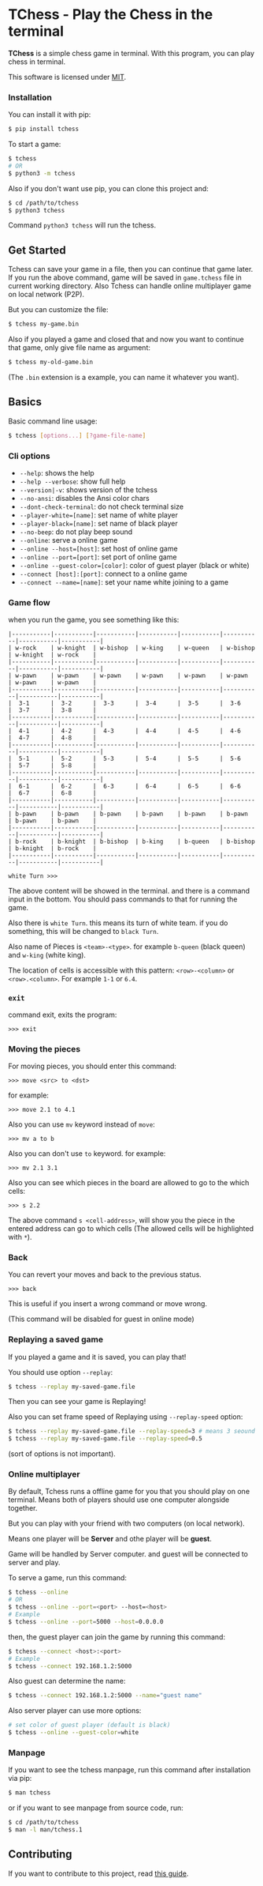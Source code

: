 # TChess - Play the Chess in the terminal
**TChess** is a simple chess game in terminal.
With this program, you can play chess in terminal.

This software is licensed under [MIT](/LICENSE).

### Installation
You can install it with pip:

```bash
$ pip install tchess
```

To start a game:

```bash
$ tchess
# OR
$ python3 -m tchess
```

Also if you don't want use pip, you can clone this project and:

```bash
$ cd /path/to/tchess
$ python3 tchess 
```

Command `python3 tchess` will run the tchess.

## Get Started

Tchess can save your game in a file, then you can continue that game later.
If you run the above command, game will be saved in `game.tchess` file in current working directory.
Also Tchess can handle online multiplayer game on local network (P2P).

But you can customize the file:

```bash
$ tchess my-game.bin
```

Also if you played a game and closed that and now you want to continue that game, only give file name as argument:

```bash
$ tchess my-old-game.bin
```

(The `.bin` extension is a example, you can name it whatever you want).

## Basics
Basic command line usage:

```bash
$ tchess [options...] [?game-file-name]
```

### Cli options
- `--help`: shows the help
- `--help --verbose`: show full help
- `--version|-v`: shows version of the tchess
- `--no-ansi`: disables the Ansi color chars
- `--dont-check-terminal`: do not check terminal size
- `--player-white=[name]`: set name of white player
- `--player-black=[name]`: set name of black player
- `--no-beep`: do not play beep sound
- `--online`: serve a online game
- `--online --host=[host]`: set host of online game
- `--online --port=[port]`: set port of online game
- `--online --guest-color=[color]`: color of guest player (black or white)
- `--connect [host]:[port]`: connect to a online game
- `--connect --name=[name]`: set your name white joining to a game

### Game flow

when you run the game, you see something like this:

```
|-----------|-----------|-----------|-----------|-----------|-----------|-----------|-----------|
| w-rock    | w-knight  | w-bishop  | w-king    | w-queen   | w-bishop  | w-knight  | w-rock    |
|-----------|-----------|-----------|-----------|-----------|-----------|-----------|-----------|
| w-pawn    | w-pawn    | w-pawn    | w-pawn    | w-pawn    | w-pawn    | w-pawn    | w-pawn    |
|-----------|-----------|-----------|-----------|-----------|-----------|-----------|-----------|
|  3-1      |  3-2      |  3-3      |  3-4      |  3-5      |  3-6      |  3-7      |  3-8      |
|-----------|-----------|-----------|-----------|-----------|-----------|-----------|-----------|
|  4-1      |  4-2      |  4-3      |  4-4      |  4-5      |  4-6      |  4-7      |  4-8      |
|-----------|-----------|-----------|-----------|-----------|-----------|-----------|-----------|
|  5-1      |  5-2      |  5-3      |  5-4      |  5-5      |  5-6      |  5-7      |  5-8      |
|-----------|-----------|-----------|-----------|-----------|-----------|-----------|-----------|
|  6-1      |  6-2      |  6-3      |  6-4      |  6-5      |  6-6      |  6-7      |  6-8      |
|-----------|-----------|-----------|-----------|-----------|-----------|-----------|-----------|
| b-pawn    | b-pawn    | b-pawn    | b-pawn    | b-pawn    | b-pawn    | b-pawn    | b-pawn    |
|-----------|-----------|-----------|-----------|-----------|-----------|-----------|-----------|
| b-rock    | b-knight  | b-bishop  | b-king    | b-queen   | b-bishop  | b-knight  | b-rock    |
|-----------|-----------|-----------|-----------|-----------|-----------|-----------|-----------|
                                                                                                  
white Turn >>>
```

The above content will be showed in the terminal. and there is a command input in the bottom.
You should pass commands to that for running the game.

Also there is `white Turn`. this means its turn of white team. if you do something,
this will be changed to `black Turn`.

Also name of Pieces is `<team>-<type>`. for example `b-queen` (black queen) and `w-king` (white king).

The location of cells is accessible with this pattern: `<row>-<column>` or `<row>.<column>`.
For example `1-1` or `6.4`.

### `exit`
command exit, exits the program:

```
>>> exit
```

### Moving the pieces
For moving pieces, you should enter this command:

```
>>> move <src> to <dst>
```

for example:

```
>>> move 2.1 to 4.1
```

Also you can use `mv` keyword instead of `move`:

```
>>> mv a to b
``` 

Also you can don't use `to` keyword. for example:

```
>>> mv 2.1 3.1
```

Also you can see which pieces in the board are allowed to go to the which cells:

```
>>> s 2.2
```

The above command `s <cell-address>`, will show you the piece in the entered address can go to
which cells (The allowed cells will be highlighted with `*`).

### Back
You can revert your moves and back to the previous status.

```
>>> back
```

This is useful if you insert a wrong command or move wrong.

(This command will be disabled for guest in online mode)

### Replaying a saved game
If you played a game and it is saved, you can play that!

You should use option `--replay`:

```bash
$ tchess --replay my-saved-game.file
```

Then you can see your game is Replaying!

Also you can set frame speed of Replaying using `--replay-speed` option:

```bash
$ tchess --replay my-saved-game.file --replay-speed=3 # means 3 seound
$ tchess --replay my-saved-game.file --replay-speed=0.5
```

(sort of options is not important).

### Online multiplayer
By default, Tchess runs a offline game for you that you should play on one terminal.
Means both of players should use one computer alongside together.

But you can play with your friend with two computers (on local network).

Means one player will be **Server** and othe player will be **guest**.

Game will be handled by Server computer. and guest will be connected to server and play.

To serve a game, run this command:

```bash
$ tchess --online
# OR
$ tchess --online --port=<port> --host=<host>
# Example
$ tchess --online --port=5000 --host=0.0.0.0
```

then, the guest player can join the game by running this command:

```bash
$ tchess --connect <host>:<port>
# Example
$ tchess --connect 192.168.1.2:5000
```

Also guest can determine the name:

```bash
$ tchess --connect 192.168.1.2:5000 --name="guest name"
```

Also server player can use more options:

```bash
# set color of guest player (default is black)
$ tchess --online --guest-color=white
```

### Manpage
If you want to see the tchess manpage, run this command after installation via pip:

```bash
$ man tchess
```

or if you want to see manpage from source code, run:

```bash
$ cd /path/to/tchess
$ man -l man/tchess.1
```

## Contributing
If you want to contribute to this project, read [this guide](CONTRIBUTING.md).
